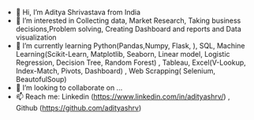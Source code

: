 - 👋 Hi, I’m Aditya Shrivastava from India 
- 👀 I’m interested in Collecting data, Market Research, Taking business decisions,Problem solving, Creating Dashboard and reports and Data visualization 
- 🌱 I’m currently learning Python(Pandas,Numpy, Flask, ), SQL, Machine Learning(Scikit-Learn, Matplotlib, Seaborn, Linear model, Logistic Regression, Decision Tree, Random Forest) , Tableau, Excel(V-Lookup, Index-Match, Pivots, Dashboard) , Web Scrapping( Selenium, BeautofulSoup) 
- 💞️ I’m looking to collaborate on ...
- 📫 Reach me: Linkedin (https://www.linkedin.com/in/adityashrv/) , Github (https://github.com/adityashrv)

<!---
adityashrv/adityashrv is a ✨ special ✨ repository because its `README.md` (this file) appears on your GitHub profile.
You can click the Preview link to take a look at your changes.
--->
